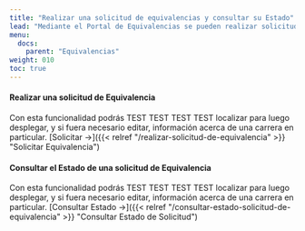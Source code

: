 ```yaml
---
title: "Realizar una solicitud de equivalencias y consultar su Estado"
lead: "Mediante el Portal de Equivalencias se pueden realizar solicitudes para que se acrediten materias ya aprobadas como equivalencias en la carrera a cursar."
menu:
  docs:
    parent: "Equivalencias"
weight: 010
toc: true
---
```


#### Realizar una solicitud de Equivalencia

Con esta funcionalidad podrás TEST TEST TEST TEST localizar para luego desplegar, y si fuera necesario editar, información acerca de una carrera en particular. [Solicitar →]({{< relref "/realizar-solicitud-de-equivalencia" >}} "Solicitar Equivalencia")

#### Consultar el Estado de una solicitud de Equivalencia

Con esta funcionalidad podrás TEST TEST TEST TEST localizar para luego desplegar, y si fuera necesario editar, información acerca de una carrera en particular. [Consultar Estado →]({{< relref "/consultar-estado-solicitud-de-equivalencia" >}} "Consultar Estado de Solicitud")